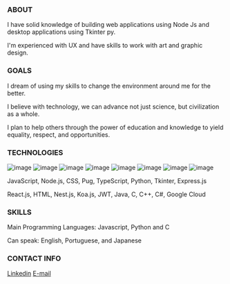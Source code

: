 ### ABOUT
<p>I have solid knowledge of building web applications using Node Js and desktop applications using Tkinter py.<p>
<p>I'm experienced with UX and have skills to work with art and graphic design.<p>
 
### GOALS
<p>I dream of using my skills to change the environment around me for the better.<p>
<p>I believe with technology, we can advance not just science, but civilization as a whole.<p>
<p>I plan to help others through the power of education and knowledge to yield equality, respect, and opportunities.<p>
 
### TECHNOLOGIES
![image](https://user-images.githubusercontent.com/119072440/220212033-21a418b7-3420-4b90-a285-6e392bb10692.png)
![image](https://user-images.githubusercontent.com/119072440/220212073-c71ecdd0-e955-421d-acd2-96a1ca67c443.png)
![image](https://user-images.githubusercontent.com/119072440/220212103-35bc1223-465f-45ae-81a6-00fcb26c6ec1.png)
![image](https://user-images.githubusercontent.com/119072440/220212242-6aa56888-d8c6-40f6-98a6-d5fbbd1dd2ce.png)
![image](https://user-images.githubusercontent.com/119072440/220212604-843f55aa-0868-435a-95b5-d94402eaf380.png)
![image](https://user-images.githubusercontent.com/119072440/220212748-d02ad4a1-3e4a-4d56-9dd7-ec2ec0762bbc.png)
![image](https://user-images.githubusercontent.com/119072440/220212887-3ef6174a-13ba-4159-88e3-4202b108c305.png)
![image](https://user-images.githubusercontent.com/119072440/220378401-a22f0bb7-366f-4168-8644-20219f688466.png)

<p>JavaScript, Node.js, CSS, Pug, TypeScript, Python, Tkinter, Express.js<p>
<p>React.js, HTML, Nest.js, Koa.js, JWT, Java, C, C++, C#, Google Cloud<p>

### SKILLS
<p>Main Programming Languages: Javascript, Python and C<p>
<p>Can speak: English, Portuguese, and Japanese<p>
 
### CONTACT INFO
[Linkedin](https://www.linkedin.com/in/arthuralmeidadev)
[E-mail](arthuralmeida.office.dev@gmail.com)

<!--
**arthuralmeidadev/arthuralmeidadev** is a ✨ _special_ ✨ repository because its `README.md` (this file) appears on your GitHub profile.

Here are some ideas to get you started:

- 🔭 I’m currently working on ...
- 🌱 I’m currently learning ...
- 👯 I’m looking to collaborate on ...
- 🤔 I’m looking for help with ...
- 💬 Ask me about ...
- 📫 How to reach me: ...
- 😄 Pronouns: ...
- ⚡ Fun fact: ...
-->
